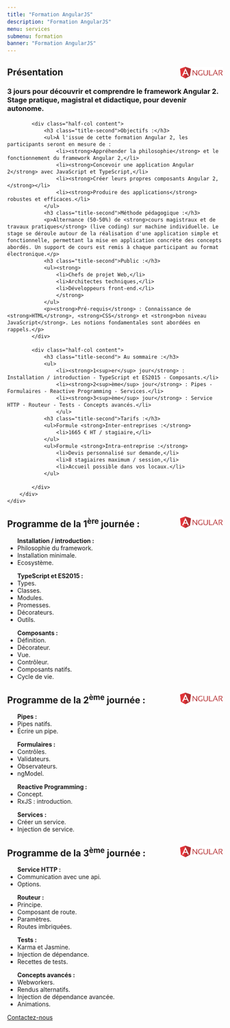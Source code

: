 ```yaml
---
title: "Formation AngularJS"
description: "Formation AngularJS"
menu: services
submenu: formation
banner: "Formation AngularJS"
---
```

<div class="section-title">
	<div class="wrap cf">
		<div class="inner">
			<h2>
				<img src="img/logo-angularjs.svg" alt="AngularJS" style="width:100px;float:right;">
				Présentation
			</h2>
		</div>
	</div>
</div>

<section class="section">
	<div class="wrap cf">
		<div class="inner half-cols">
			<h3 class="title-second">3 jours pour découvrir et comprendre le framework Angular 2.<br>Stage pratique, magistral et didactique, pour devenir autonome.</h3>

			<div class="half-col content">
				<h3 class="title-second">Objectifs :</h3>
				<ul>À l'issue de cette formation Angular 2, les participants seront en mesure de :
					<li><strong>Appréhender la philosophie</strong> et le fonctionnement du framework Angular 2,</li>
					<li><strong>Concevoir une application Angular 2</strong> avec JavaScript et TypeScript,</li>
					<li><strong>Créer leurs propres composants Angular 2,</strong></li>
					<li><strong>Produire des applications</strong> robustes et efficaces.</li>
				</ul>
				<h3 class="title-second">Méthode pédagogique :</h3>
				<p>Alternance (50-50%) de <strong>cours magistraux et de travaux pratiques</strong> (live coding) sur machine individuelle. Le stage se déroule autour de la réalisation d'une application simple et fonctionnelle, permettant la mise en application concrète des concepts abordés. Un support de cours est remis à chaque participant au format électronique.</p>
				<h3 class="title-second">Public :</h3>
				<ul><strong>
					<li>Chefs de projet Web,</li>
					<li>Architectes techniques,</li>
					<li>Développeurs front-end.</li>
					</strong>
				</ul>
				<p><strong>Pré-requis</strong> : Connaissance de <strong>HTML</strong>, <strong>CSS</strong> et <strong>bon niveau JavaScript</strong>. Les notions fondamentales sont abordées en rappels.</p>
			</div>

			<div class="half-col content">
				<h3 class="title-second"> Au sommaire :</h3>
				<ul>
					<li><strong>1<sup>er</sup> jour</strong> : Installation / introduction - TypeScript et ES2015 - Composants.</li>
					<li><strong>2<sup>ème</sup> jour</strong> : Pipes - Formulaires - Reactive Programming - Services.</li>
					<li><strong>3<sup>ème</sup> jour</strong> : Service HTTP - Routeur - Tests - Concepts avancés.</li>
					</ul>
				<h3 class="title-second">Tarifs :</h3>
				<ul>Formule <strong>Inter-entreprises :</strong>
					<li>1665 € HT / stagiaire,</li>
				</ul>
				<ul>Formule <strong>Intra-entreprise :</strong>
					<li>Devis personnalisé sur demande,</li>
					<li>8 stagiaires maximum / session,</li>
					<li>Accueil possible dans vos locaux.</li>
				</ul>

			</div>
		</div>
	</div>
</section>

<div class="section-title">
	<div class="wrap cf">
		<div class="inner">
			<h2>
				<img src="img/logo-angularjs.svg" alt="AngularJS" style="width:100px;float:right;">
				Programme de la 1<sup>ère</sup> journée :
			</h2>
		</div>
	</div>
</div>

<section class="section">
	<div class="wrap cf">
		<div class="inner half-cols">
			<div class="half-col content">
				<ul><strong>Installation / introduction :</strong>
					<li>Philosophie du framework.</li>
					<li>Installation minimale.</li>
					<li>Ecosystème.</li>
				</ul>
				<ul><strong>TypeScript et ES2015 :</strong>
					<li>Types.</li>
					<li>Classes.</li>
					<li>Modules.</li>
					<li>Promesses.</li>
					<li>Décorateurs.</li>
					<li>Outils.</li>
				</ul>
			</div>
			<div class="half-col content">
				<ul><strong>Composants :</strong>
					<li>Définition.</li>
					<li>Décorateur.</li>
					<li>Vue.</li>
					<li>Contrôleur.</li>
					<li>Composants natifs.</li>
					<li>Cycle de vie.</li>
				</ul>
			</div>
		</div>
	</div>
</section>

<div class="section-title">
	<div class="wrap cf">
		<div class="inner">
			<h2>
				<img src="img/logo-angularjs.svg" alt="AngulaJS" style="width:100px;float:right;">
				Programme de la 2<sup>ème</sup> journée :
			</h2>
		</div>
	</div>
</div>
<section class="section">
	<div class="wrap cf">
		<div class="inner half-cols">
			<div class="half-col content">
				<ul><strong>Pipes :</strong>
					<li>Pipes natifs.</li>
					<li>Écrire un pipe.</li>
				</ul>
				<ul><strong>Formulaires :</strong>
					<li>Contrôles.</li>
					<li>Validateurs.</li>
					<li>Observateurs.</li>
					<li>ngModel.</li>
				</ul>
			</div>
			<div class="half-col content">
				<ul><strong>Reactive Programming :</strong>
					<li>Concept.</li>
					<li>RxJS : introduction.</li>
				</ul>
				<ul><strong>Services :</strong>
					<li>Créer un service.</li>
					<li>Injection de service.</li>
				</ul>
			</div>
		</div>
	</div>
</section>

<div class="section-title">
	<div class="wrap cf">
		<div class="inner">
			<h2>
				<img src="img/logo-angularjs.svg" alt="AngularJS" style="width:100px;float:right;">
				Programme de la 3<sup>ème</sup> journée :
			</h2>
		</div>
	</div>
</div>

<section class="section">
	<div class="wrap cf">
		<div class="inner half-cols">
			<div class="half-col content">
				<ul><strong>Service HTTP :</strong>
					<li>Communication avec une api.</li>
					<li>Options.</li>
				</ul>
				<ul><strong>Routeur :</strong>
					<li>Principe.</li>
					<li>Composant de route.</li>
					<li>Paramètres.</li>
					<li>Routes imbriquées.</li>
				</ul>
			</div>
			<div class="half-col content">
				<ul><strong>Tests :</strong>
					<li>Karma et Jasmine.</li>
					<li>Injection de dépendance.</li>
					<li>Recettes de tests.</li>
				</ul>
				<ul><strong>Concepts avancés :</strong>
					<li>Webworkers.</li>
					<li>Rendus alternatifs.</li>
					<li>Injection de dépendance avancée.</li>
					<li>Animations.</li>
				</ul>
				<a href="contact.html" class="btn">Contactez-nous</a>
			</div>
		</div>
	</div>
</section>
